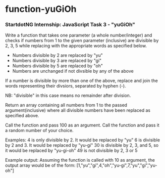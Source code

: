 # function-yuGiOh
### StartdotNG Internship: JavaScript Task 3 - "yuGiOh"

Write a function that takes one parameter (a whole number/integer) and checks if numbers from 1 to the given parameter (inclusive) are divisible by 2, 3, 5 while replacing with the appropriate words as specified below.
* Numbers divisible by 2 are replaced by "yu"
* Numbers divisible by 3 are replaced by "gi"
* Numbers divisible by 5 are replaced by "oh"
* Numbers are unchanged if not divsible by any of the above

If a number is divisible by more than one of the above, replace and join the words representing their divsiors, separated by hyphen (-).

NB: "divisible" in this case means no remainder after division.

Return an array containing all numbers from 1 to the passed argument(inclusive) where all divisible numbers have been replaced as specified above.
 
Call the function and pass 100 as an argument.
Call the function and pass it a random number of your choice.

Examples:
4 is only divisible by 2. It would be replaced by "yu"
6 is divisible by 2 and 3. It would be replaced by "yu-gi"
30 is divisible by 2, 3, and 5, so it would be replaced by "yu-gi-oh"
49 is not divisible by 2, 3 or 5
 
Example output:
Assuming the function is called with 10 as argument, the output array would be of the form:
[1,"yu","gi",4,"oh","yu-gi",7,"yu","gi","yu-oh"]
